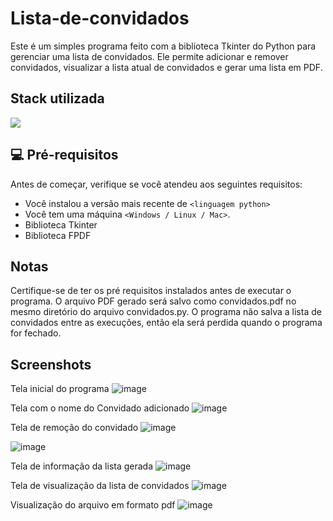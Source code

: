 # Lista-de-convidados
Este é um simples programa feito com a biblioteca Tkinter do Python para gerenciar uma lista de convidados. Ele permite adicionar e remover convidados, visualizar a lista atual de convidados e gerar uma lista em PDF.


## Stack utilizada

![](https://img.shields.io/badge/Python-3776AB?style=for-the-badge&logo=python&logoColor=white)


## 💻 Pré-requisitos

Antes de começar, verifique se você atendeu aos seguintes requisitos:

* Você instalou a versão mais recente de `<linguagem python>`
* Você tem uma máquina `<Windows / Linux / Mac>`.
* Biblioteca Tkinter
* Biblioteca FPDF

## Notas
Certifique-se de ter os pré requisitos instalados antes de executar o programa.
O arquivo PDF gerado será salvo como convidados.pdf no mesmo diretório do arquivo convidados.py.
O programa não salva a lista de convidados entre as execuções, então ela será perdida quando o programa for fechado.

    
## Screenshots

Tela inicial do programa
![image](https://user-images.githubusercontent.com/69442882/215297992-51376fbf-d51b-4f6a-97be-237153f5e8dd.png)

Tela com o nome do Convidado adicionado
![image](https://user-images.githubusercontent.com/69442882/215298016-d1fa8a9e-e78c-451d-9f5f-edbde5cd2a75.png)

Tela de remoção do convidado
![image](https://user-images.githubusercontent.com/69442882/215298051-91e1558f-39aa-4308-9af9-8f9b4d48c7cb.png)

![image](https://user-images.githubusercontent.com/69442882/215298055-793dbedc-36d9-45c1-b87d-efa700a8ce24.png)

Tela de informação da lista gerada
![image](https://user-images.githubusercontent.com/69442882/215298071-1d52439b-3b89-490c-a90b-45ad7d32d04d.png)

Tela de visualização da lista de convidados
![image](https://user-images.githubusercontent.com/69442882/215298151-ac68c0e3-1c4d-4b87-aa99-7b184e7f222e.png)

Visualização do arquivo em formato pdf
![image](https://user-images.githubusercontent.com/69442882/215298181-8c9b758f-2347-4982-a8ff-c73fb3e7acb4.png)






